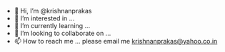 - 👋 Hi, I’m @krishnanprakas
- 👀 I’m interested in ...
- 🌱 I’m currently learning ...
- 💞️ I’m looking to collaborate on ...
- 📫 How to reach me ... please email me krishnanprakas@yahoo.co.in 

<!---
krishnanprakas/krishnanprakas is a ✨ special ✨ repository because its `README.md` (this file) appears on your GitHub profile.
You can click the Preview link to take a look at your changes.
--->
